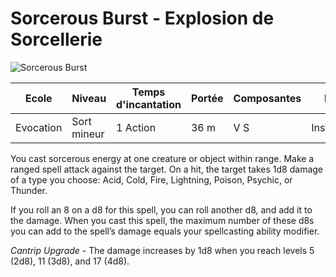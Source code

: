 # Sorcerous Burst - Explosion de Sorcellerie
![Sorcerous Burst](../../../_images/)

|Ecole|Niveau|Temps d'incantation|Portée|Composantes|Durée|
|-|-|-|-|-|-|
|Evocation|Sort mineur|1 Action|36 m|V S|Instantanée|

You cast sorcerous energy at one creature or object within range. Make a ranged spell attack against the target. On a hit, the target takes 1d8 damage of a type you choose: Acid, Cold, Fire, Lightning, Poison, Psychic, or Thunder.

If you roll an 8 on a d8 for this spell, you can roll another d8, and add it to the damage. When you cast this spell, the maximum number of these d8s you can add to the spell’s damage equals your spellcasting ability modifier.

*Cantrip Upgrade* - The damage increases by 1d8 when you reach levels 5 (2d8), 11 (3d8), and 17 (4d8).